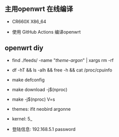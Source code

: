 ## 主用openwrt 在线编译

- CR660X  X86_64

- 使用 GitHub Actions 编译openwrt


## openwrt diy
- find ./feeds/ -name "*theme-argon*" | xargs rm -rf

- df -hT && ls -alh && free -h && cat /proc/cpuinfo
- make defconfig
- make download -j$(nproc)
- make -j$(nproc) V=s

- themes: ifit  neobird  argonne

- kernel: 5_

- 登陆信息: 192.168.5.1  password
